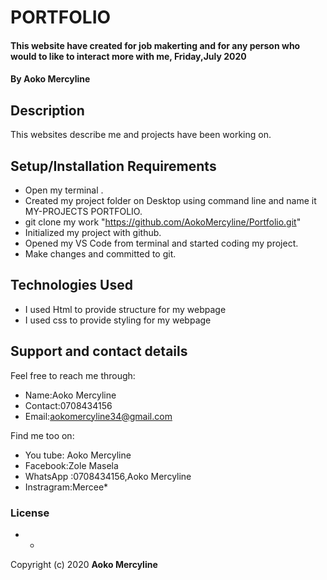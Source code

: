 # **PORTFOLIO**
#### This website have created for job makerting and for any person who would to like to interact more with me, Friday,July 2020
#### By **Aoko Mercyline**

## Description
This websites describe me and projects have been working on.

## Setup/Installation Requirements
* Open my terminal .
* Created my project folder on Desktop using command line and name it MY-PROJECTS PORTFOLIO.
* git clone my work "https://github.com/AokoMercyline/Portfolio.git"
* Initialized my project with github.
* Opened my VS Code from terminal and started coding my project.
* Make changes and committed to git.

## Technologies Used
* I used Html to provide structure for my webpage
* I used css to provide styling for my webpage

## Support and contact details
 Feel free to reach me through:
 * Name:Aoko Mercyline
 * Contact:0708434156
 * Email:aokomercyline34@gmail.com
 
 Find me too on:
 * You tube: Aoko Mercyline
 * Facebook:Zole Masela
 * WhatsApp :0708434156,Aoko Mercyline
 * Instragram:Mercee*


### License

* *
Copyright (c) 2020 **Aoko Mercyline**